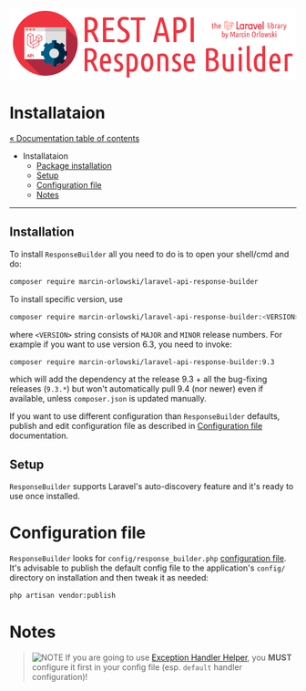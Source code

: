 ![REST API Response Builder for Laravel](../artwork/laravel-api-response-builder-logo.png)

# Installataion #

[« Documentation table of contents](README.md)

* Installataion
  * [Package installation](#installation)
  * [Setup](#setup)
  * [Configuration file](#configuration-file)
  * [Notes](#notes)

---

## Installation ##

To install `ResponseBuilder` all you need to do is to open your shell/cmd and do:

```bash
composer require marcin-orlowski/laravel-api-response-builder
```

To install specific version, use

```bash
composer require marcin-orlowski/laravel-api-response-builder:<VERSION>
```

where `<VERSION>` string consists of `MAJOR` and `MINOR` release numbers.
For example if you want to use version 6.3, you need to invoke:

```bash
composer require marcin-orlowski/laravel-api-response-builder:9.3
```

which will add the dependency at the release 9.3 + all the bug-fixing releases (`9.3.*`) but won't
automatically pull 9.4 (nor newer) even if available, unless `composer.json` is updated manually.

If you want to use different configuration than `ResponseBuilder` defaults, publish and edit
configuration file as described in [Configuration file](config.md) documentation.

## Setup ##

`ResponseBuilder` supports Laravel's auto-discovery feature and it's ready to use once installed.

# Configuration file #

`ResponseBuilder` looks for `config/response_builder.php`
[configuration file](../config/response_builder.php).
It's advisable to publish the default config file to the application's `config/` directory on
installation and then tweak it as needed:

```bash
php artisan vendor:publish
```

# Notes #

> ![NOTE](img/notes.png) If you are going to use [Exception Handler Helper](exceptions.md), you
> **MUST** configure it first in your config file (esp. `default` handler configuration)!
